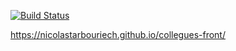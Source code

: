 [![Build Status](https://travis-ci.com/NicolasTarbouriech/collegues-front.svg?branch=master)](https://travis-ci.com/NicolasTarbouriech/collegues-front)


https://nicolastarbouriech.github.io/collegues-front/